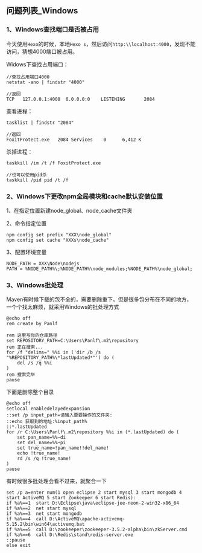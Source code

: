 ## 问题列表_Windows

### 1、Windows查找端口是否被占用

今天使用`Hexo`的时候，本地`Hexo s`，然后访问`http:\\localhost:4000`，发现不能访问，猜想4000端口被占用。

Widows下查找占用端口：
```
//查找占用端口4000
netstat -ano | findstr "4000"  

//返回
TCP   127.0.0.1:4000  0.0.0.0:0    LISTENING       2084
```

查看进程：
```
tasklist | findstr "2084" 

//返回
FoxitProtect.exe   2084 Services    0      6,412 K
```

杀掉进程：
```
taskkill /im /t /f FoxitProtect.exe 

//也可以使用pid杀
taskkill /pid pid /t /f
```

### 2、Windows下更改npm全局模块和cache默认安装位置

1、在指定位置新建node_global、node_cache文件夹

2、命令指定位置
```
npm config set prefix "XXX\node_global"
npm config set cache "XXXs\node_cache"
```

3、配置环境变量
```
NODE_PATH = XXX\Node\nodejs
PATH = %NODE_PATH%\;%NODE_PATH%\node_modules;%NODE_PATH%\node_global;
```

### 3、Windows批处理

Maven有时候下载的包不全的，需要删除重下。但是很多包分布在不同的地方，一个个找太麻烦，就采用Windows的批处理方式
```
@echo off
rem create by Panlf
  
rem 这里写你的仓库路径
set REPOSITORY_PATH=C:\Users\Panlf\.m2\repository
rem 正在搜索...
for /f "delims=" %%i in ('dir /b /s "%REPOSITORY_PATH%\*lastUpdated*"') do (
    del /s /q %%i
)
rem 搜索完毕
pause
```

下面是删除整个目录
```
@echo off
setlocal enabledelayedexpansion
::set /p input_path=请输入要要操作的文件夹:
::echo 获取到的地址:%input_path%
::*.lastUpdated
for /r C:\Users\Panlf\.m2\repository %%i in (*.lastUpdated) do (
	set pan_name=%%~di
	set del_name=%%~pi
	set true_name=!pan_name!!del_name!
	echo !true_name!
	rd /s /q !true_name!
)
pause
```
有时候很多批处理会看不过来，就聚合一下
```
set /p a=enter num(1 open eclipse 2 start mysql 3 start mongodb 4 start ActiveMQ 5 start Zookeeper 6 start Redis):
if %a%==1  start D:\Eclipse\java\eclipse-jee-neon-2-win32-x86_64
if %a%==2  net start mysql
if %a%==3  net start mongodb
if %a%==4  call D:\ActiveMQ\apache-activemq-5.15.2\bin\win64\activemq.bat
if %a%==5  call D:\zookeeper\zookeeper-3.5.2-alpha\bin\zkServer.cmd
if %a%==6  call D:\Redis\stand\redis-server.exe
::pause
else exit
```


